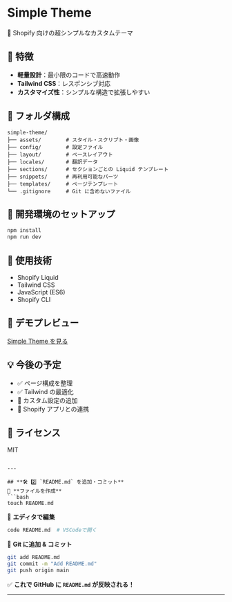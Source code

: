 # Simple Theme

🚀 Shopify 向けの超シンプルなカスタムテーマ

## 📌 特徴
- **軽量設計**：最小限のコードで高速動作
- **Tailwind CSS**：レスポンシブ対応
- **カスタマイズ性**：シンプルな構造で拡張しやすい

## 📂 フォルダ構成
```
simple-theme/
├── assets/        # スタイル・スクリプト・画像
├── config/        # 設定ファイル
├── layout/        # ベースレイアウト
├── locales/       # 翻訳データ
├── sections/      # セクションごとの Liquid テンプレート
├── snippets/      # 再利用可能なパーツ
├── templates/     # ページテンプレート
└── .gitignore     # Git に含めないファイル
```

## 🚀 開発環境のセットアップ
```bash
npm install
npm run dev
```

## 📖 使用技術
- Shopify Liquid
- Tailwind CSS
- JavaScript (ES6)
- Shopify CLI

## 👀 デモプレビュー
[Simple Theme を見る](https://mogu-kyoto.myshopify.com)

## 💡 今後の予定
- ✅ ページ構成を整理
- ✅ Tailwind の最適化
- 🔄 カスタム設定の追加
- 🔄 Shopify アプリとの連携

## 📝 ライセンス
MIT
```

---

## **🛠 2️⃣ `README.md` を追加・コミット**
📌 **ファイルを作成**
```bash
touch README.md
```
📌 **エディタで編集**
```bash
code README.md  # VSCodeで開く
```
📌 **Git に追加 & コミット**
```bash
git add README.md
git commit -m "Add README.md"
git push origin main
```
✅ **これで GitHub に `README.md` が反映される！**

---


